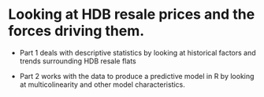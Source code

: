 # Looking at HDB resale prices and the forces driving them.
 - Part 1 deals with descriptive statistics by looking at historical factors and trends surrounding HDB resale flats

 - Part 2 works with the data to produce a predictive model in R by looking at multicolinearity and other model characteristics.
